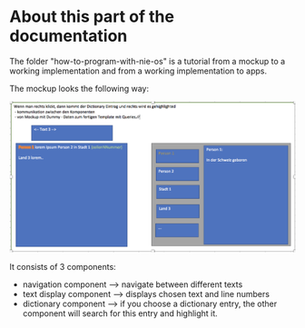 # About this part of the documentation

The folder "how-to-program-with-nie-os" is a tutorial from a mockup to a working implementation and from a working implementation to apps.

The mockup looks the following way:

![./Mockup.png](./Mockup.png)

It consists of 3 components:

 - navigation component --> navigate between different texts
 - text display component --> displays chosen text and line numbers
 - dictionary component --> if you choose a dictionary entry, the other component will search for this entry and highlight it. 